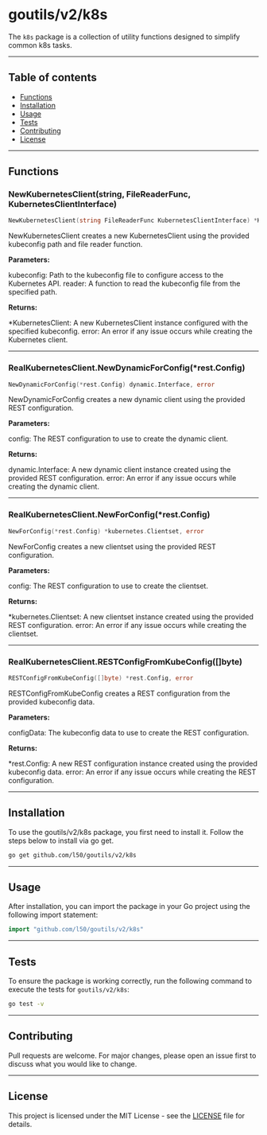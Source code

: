 # goutils/v2/k8s

The `k8s` package is a collection of utility functions
designed to simplify common k8s tasks.

---

## Table of contents

- [Functions](#functions)
- [Installation](#installation)
- [Usage](#usage)
- [Tests](#tests)
- [Contributing](#contributing)
- [License](#license)

---

## Functions

### NewKubernetesClient(string, FileReaderFunc, KubernetesClientInterface)

```go
NewKubernetesClient(string FileReaderFunc KubernetesClientInterface) *KubernetesClient error
```

NewKubernetesClient creates a new KubernetesClient using the provided
kubeconfig path and file reader function.

**Parameters:**

kubeconfig: Path to the kubeconfig file to configure access to the Kubernetes
API.
reader: A function to read the kubeconfig file from the specified path.

**Returns:**

*KubernetesClient: A new KubernetesClient instance configured with the
specified kubeconfig.
error: An error if any issue occurs while creating the Kubernetes client.

---

### RealKubernetesClient.NewDynamicForConfig(*rest.Config)

```go
NewDynamicForConfig(*rest.Config) dynamic.Interface, error
```

NewDynamicForConfig creates a new dynamic client using the provided REST
configuration.

**Parameters:**

config: The REST configuration to use to create the dynamic client.

**Returns:**

dynamic.Interface: A new dynamic client instance created using the provided
REST configuration.
error: An error if any issue occurs while creating the dynamic client.

---

### RealKubernetesClient.NewForConfig(*rest.Config)

```go
NewForConfig(*rest.Config) *kubernetes.Clientset, error
```

NewForConfig creates a new clientset using the provided REST configuration.

**Parameters:**

config: The REST configuration to use to create the clientset.

**Returns:**

*kubernetes.Clientset: A new clientset instance created using the provided
REST configuration.
error: An error if any issue occurs while creating the clientset.

---

### RealKubernetesClient.RESTConfigFromKubeConfig([]byte)

```go
RESTConfigFromKubeConfig([]byte) *rest.Config, error
```

RESTConfigFromKubeConfig creates a REST configuration from the provided
kubeconfig data.

**Parameters:**

configData: The kubeconfig data to use to create the REST configuration.

**Returns:**

*rest.Config: A new REST configuration instance created using the provided
kubeconfig data.
error: An error if any issue occurs while creating the REST configuration.

---

## Installation

To use the goutils/v2/k8s package, you first need to install it.
Follow the steps below to install via go get.

```bash
go get github.com/l50/goutils/v2/k8s
```

---

## Usage

After installation, you can import the package in your Go project
using the following import statement:

```go
import "github.com/l50/goutils/v2/k8s"
```

---

## Tests

To ensure the package is working correctly, run the following
command to execute the tests for `goutils/v2/k8s`:

```bash
go test -v
```

---

## Contributing

Pull requests are welcome. For major changes,
please open an issue first to discuss what
you would like to change.

---

## License

This project is licensed under the MIT
License - see the [LICENSE](../LICENSE)
file for details.
